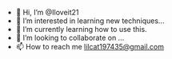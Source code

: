 - 👋 Hi, I’m @Iloveit21
- 👀 I’m interested in learning new techniques...
- 🌱 I’m currently learning how to use this.
- 💞️ I’m looking to collaborate on ...
- 📫 How to reach me lilcat197435@gmail.com

<!---
Iloveit21/Iloveit21 is a ✨ special ✨ repository because its `README.md` (this file) appears on your GitHub profile.
You can click the Preview link to take a look at your changes.
--->
